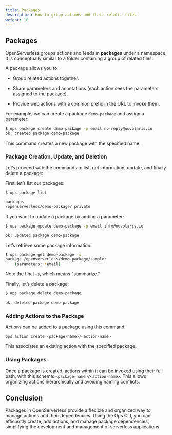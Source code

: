 ```yaml
---
title: Packages
description: How to group actions and their related files
weight: 10
---
```

## Packages

OpenServerless groups actions and feeds in **packages** under a
namespace. It is conceptually similar to a folder containing a group of
related files.

A package allows you to:

- Group related actions together.

- Share parameters and annotations (each action sees the parameters
    assigned to the package).

- Provide web actions with a common prefix in the URL to invoke them.

For example, we can create a package `demo-package` and assign a
parameter:

```bash
$ ops package create demo-package -p email no-reply@nuvolaris.io
ok: created package demo-package
```

This command creates a new package with the specified name.

### Package Creation, Update, and Deletion

Let’s proceed with the commands to list, get information, update, and
finally delete a package:

First, let’s list our packages:

```bash
$ ops package list

packages
/openserverless/demo-package/ private
```

If you want to update a package by adding a parameter:

```bash
$ ops package update demo-package -p email info@nuvolaris.io

ok: updated package demo-package
```

Let’s retrieve some package information:

```bash
$ ops package get demo-package -s
package /openserverless/demo-package/sample:
    (parameters: *email)
```

Note the final `-s`, which means "summarize."

Finally, let’s delete a package:

```bash
$ ops package delete demo-package

ok: deleted package demo-package
```

### Adding Actions to the Package

Actions can be added to a package using this command:

```bash
ops action create <package-name>/<action-name>
```

This associates an existing action with the specified package.

### Using Packages

Once a package is created, actions within it can be invoked using their
full path, with this schema: `<package-name>/<action-name>`. This allows
organizing actions hierarchically and avoiding naming conflicts.

## Conclusion

Packages in OpenServerless provide a flexible and organized way to
manage actions and their dependencies. Using the Ops CLI, you can
efficiently create, add actions, and manage package dependencies,
simplifying the development and management of serverless applications.
